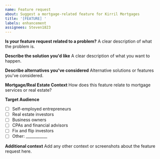 ```yaml
---
name: Feature request
about: Suggest a mortgage-related feature for Kirril Mortgages
title: '[FEATURE] '
labels: enhancement
assignees: Steven1823
---
```


**Is your feature request related to a problem?**
A clear description of what the problem is.

**Describe the solution you'd like**
A clear description of what you want to happen.

**Describe alternatives you've considered**
Alternative solutions or features you've considered.

**Mortgage/Real Estate Context**
How does this feature relate to mortgage services or real estate?

**Target Audience**
- [ ] Self-employed entrepreneurs
- [ ] Real estate investors
- [ ] Business owners
- [ ] CPAs and financial advisors
- [ ] Fix and flip investors
- [ ] Other: ___________

**Additional context**
Add any other context or screenshots about the feature request here.